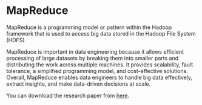 # MapReduce
MapReduce is a programming model or pattern within the Hadoop framework that is used to access big data stored in the Hadoop File System (HDFS).

MapReduce is important in data engineering because it allows efficient processing of large datasets by breaking them into smaller parts and distributing the work across multiple machines. It provides scalability, fault tolerance, a simplified programming model, and cost-effective solutions. Overall, MapReduce enables data engineers to handle big data effectively, extract insights, and make data-driven decisions at scale.

You can download the research paper from  [here](https://research.google/pubs/pub62/).
